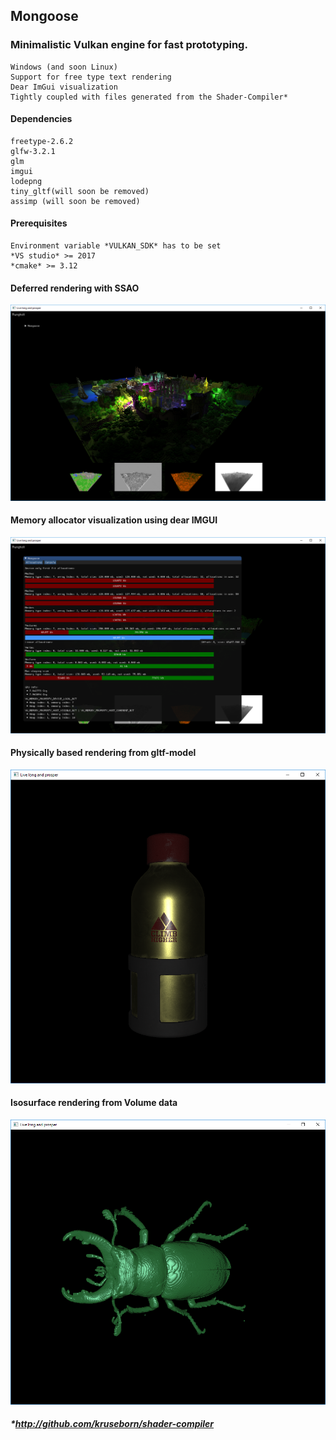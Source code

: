 ## Mongoose
### Minimalistic Vulkan engine for fast prototyping.
    Windows (and soon Linux)
    Support for free type text rendering
    Dear ImGui visualization
    Tightly coupled with files generated from the Shader-Compiler*

#### Dependencies
    freetype-2.6.2
    glfw-3.2.1
    glm
    imgui
    lodepng
    tiny_gltf(will soon be removed)
    assimp (will soon be removed)
    
#### Prerequisites
    Environment variable *VULKAN_SDK* has to be set
    *VS studio* >= 2017
    *cmake* >= 3.12

#### Deferred rendering with SSAO
<img src="images/rungholt.png" width="512">

#### Memory allocator visualization using dear IMGUI
<img src="images/mongoose.png" width="512">

#### Physically based rendering from gltf-model
<img src="images/gltf.png" width="512">

#### Isosurface rendering from Volume data
<img src="images/bug.png" width="512">

##### *http://github.com/kruseborn/shader-compiler
